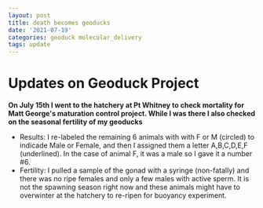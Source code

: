 ```yaml
---
layout: post
title: death becomes geoducks
date: '2021-07-19'
categories: geoduck molecular_delivery
tags: update
---
```


# Updates on Geoduck Project
**On July 15th I went to the hatchery at Pt Whitney to check mortality for Matt George's maturation control project. While I was there I also checked on the seasonal fertility of my geoducks**

- Results: I re-labeled the remaining 6 animals with with F or M (circled) to indicade Male or Female, and then I assigned them a letter A,B,C,D,E,F (underlined). In the case of animal F, it was a male so I gave it a number #6.
- Fertility: I pulled a sample of the gonad with a syringe (non-fatally) and there was no ripe females and only a few males with active sperm. It is not the spawning season right now and these animals might have to overwinter at the hatchery to re-ripen for buoyancy experiment. 
